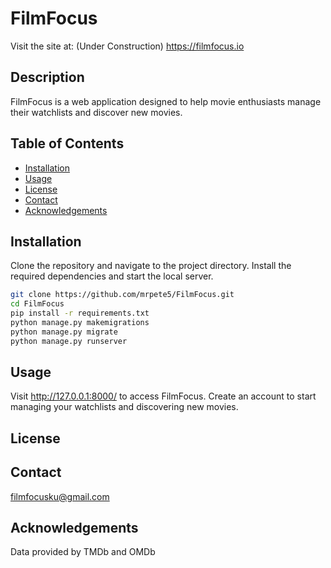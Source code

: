 # FilmFocus
Visit the site at: 
(Under Construction)
https://filmfocus.io

## Description
FilmFocus is a web application designed to help movie enthusiasts manage their watchlists and discover new movies.

## Table of Contents
- [Installation](#installation)
- [Usage](#usage)
- [License](#license)
- [Contact](#contact)
- [Acknowledgements](#acknowledgements)

## Installation
Clone the repository and navigate to the project directory. Install the required dependencies and start the local server.
```bash
git clone https://github.com/mrpete5/FilmFocus.git
cd FilmFocus
pip install -r requirements.txt
python manage.py makemigrations
python manage.py migrate
python manage.py runserver
```



## Usage
Visit http://127.0.0.1:8000/ to access FilmFocus. Create an account to start managing your watchlists and discovering new movies.

## License

## Contact
filmfocusku@gmail.com

## Acknowledgements
Data provided by TMDb and OMDb

